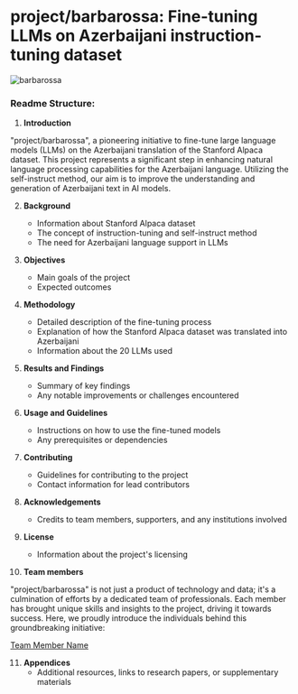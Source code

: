 # project/barbarossa: Fine-tuning LLMs on Azerbaijani instruction-tuning dataset

![barbarossa](https://github.com/Alas-Development-Center/project-barbarossa/assets/31247506/c4b25e4d-06a3-4d84-ac5f-0ee0f9aa49b6)



### Readme Structure:


1. **Introduction**

"project/barbarossa", a pioneering initiative to fine-tune large language models (LLMs) on the Azerbaijani translation of the Stanford Alpaca dataset. This project represents a significant step in enhancing natural language processing capabilities for the Azerbaijani language. Utilizing the self-instruct method, our aim is to improve the understanding and generation of Azerbaijani text in AI models.

2. **Background**
   - Information about Stanford Alpaca dataset
   - The concept of instruction-tuning and self-instruct method
   - The need for Azerbaijani language support in LLMs

3. **Objectives**
   - Main goals of the project
   - Expected outcomes

4. **Methodology**
   - Detailed description of the fine-tuning process
   - Explanation of how the Stanford Alpaca dataset was translated into Azerbaijani
   - Information about the 20 LLMs used

5. **Results and Findings**
   - Summary of key findings
   - Any notable improvements or challenges encountered

6. **Usage and Guidelines**
   - Instructions on how to use the fine-tuned models
   - Any prerequisites or dependencies

7. **Contributing**
   - Guidelines for contributing to the project
   - Contact information for lead contributors

8. **Acknowledgements**
   - Credits to team members, supporters, and any institutions involved

9. **License**
    - Information about the project's licensing

      
10. **Team members**

"project/barbarossa" is not just a product of technology and data; it's a culmination of efforts by a dedicated team of professionals. Each member has brought unique skills and insights to the project, driving it towards success. Here, we proudly introduce the individuals behind this groundbreaking initiative:

[Team Member Name]()

11. **Appendices**
    - Additional resources, links to research papers, or supplementary materials
